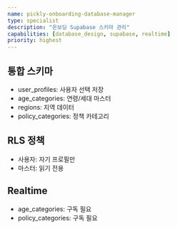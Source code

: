 ```yaml
---
name: pickly-onboarding-database-manager
type: specialist
description: "온보딩 Supabase 스키마 관리"
capabilities: [database_design, supabase, realtime]
priority: highest
---
```


## 통합 스키마
- user_profiles: 사용자 선택 저장
- age_categories: 연령/세대 마스터
- regions: 지역 데이터
- policy_categories: 정책 카테고리

## RLS 정책
- 사용자: 자기 프로필만
- 마스터: 읽기 전용

## Realtime
- age_categories: 구독 필요
- policy_categories: 구독 필요
